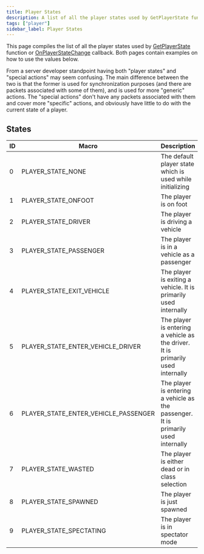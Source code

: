 ```yaml
---
title: Player States
description: A list of all the player states used by GetPlayerState function or OnPlayerStateChange callback.
tags: ["player"]
sidebar_label: Player States
---
```


This page compiles the list of all the player states used by [GetPlayerState](../functions/GetPlayerState) function or [OnPlayerStateChange](../callbacks/OnPlayerStateChange) callback. Both pages contain examples on how to use the values below.

From a server developer standpoint having both "player states" and "special actions" may seem confusing. The main difference between the two is that the former is used for synchronization purposes (and there are packets associated with some of them), and is used for more "generic" actions. The "special actions" don't have any packets associated with them and cover more "specific" actions, and obviously have little to do with the current state of a player.

## States

| ID  | Macro                                | Description                          |
| --- | ------------------------------------ | ------------------------------------ |
| 0   | PLAYER_STATE_NONE                    | The default player state which is used while initializing           |
| 1   | PLAYER_STATE_ONFOOT                  | The player is on foot                    |
| 2   | PLAYER_STATE_DRIVER                  | The player is driving a vehicle    |
| 3   | PLAYER_STATE_PASSENGER               | The player is in a vehicle as a passenger     |
| 4   | PLAYER_STATE_EXIT_VEHICLE            | The player is exiting a vehicle. It is primarily used internally               |
| 5   | PLAYER_STATE_ENTER_VEHICLE_DRIVER    | The player is entering a vehicle as the driver. It is primarily used internally    |
| 6   | PLAYER_STATE_ENTER_VEHICLE_PASSENGER | The player is entering a vehicle as the passenger. It is primarily used internally |
| 7   | PLAYER_STATE_WASTED                  | The player is either dead or in class selection |
| 8   | PLAYER_STATE_SPAWNED                 | The player is just spawned                    |
| 9   | PLAYER_STATE_SPECTATING              | The player is in spectator mode                 |
